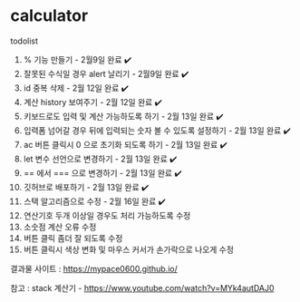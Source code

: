# calculator

todolist
1. % 기능 만들기 - 2월9일 완료 ✔️
2. 잘못된 수식일 경우 alert 날리기 - 2월9일 완료 ✔️
3. id 중복 삭제 - 2월 12일 완료 ✔️
4. 계산 history 보여주기 - 2월 12일 완료 ✔️
5. 키보드로도 입력 및 계산 가능하도록 하기 - 2월 13일 완료 ✔️
6. 입력폼 넘어갈 경우 뒤에 입력되는 숫자 볼 수 있도록 설정하기 - 2월 13일 완료 ✔️
7. ac 버튼 클릭시 0 으로 초기화 되도록 하기 - 2월 13일 완료 ✔️
8. let 변수 선언으로 변경하기 - 2월 13일 완료 ✔️
9. == 에서 === 으로 변경하기 - 2월 13일 완료 ✔️
10. 깃허브로 배포하기 - 2월 13일 완료 ✔️
11. 스택 알고리즘으로 수정 - 2월 16일 완료 ✔️
12. 연산기호 두개 이상일 경우도 처리 가능하도록 수정
13. 소숫점 계산 오류 수정
14. 버튼 클릭 좀더 잘 되도록 수정
15. 버튼 클릭시 색상 변화 및 마우스 커서가 손가락으로 나오게 수정

결과물 사이트 : https://mypace0600.github.io/

참고 : stack 계산기 - https://www.youtube.com/watch?v=MYk4autDAJ0
